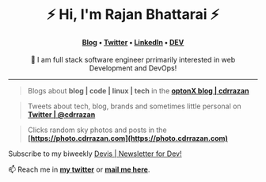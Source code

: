 <h1 align="center">⚡️ Hi, I'm Rajan Bhattarai ⚡️</h1>
<h4 align="center"><a href="https://blog.cdrrazan.com">Blog</a> &bull; <a href="https://rajan.link/twitter">Twitter</a> &bull; </a> <a href="https://rajan.link/linkedin">LinkedIn</a>  &bull; <a href="https://rajan.link/dev">DEV </a></h4>

<p align="center">🔭 I am full stack software engineer prrimarily interested in web Development and DevOps!</p>

---
> Blogs about **blog | code | linux | tech** in the **[optonX blog | cdrrazan ](https://blog.cdrrazan.com)**

> Tweets about tech, blog, brands and sometimes little personal on **[ Twitter | @cdrrazan ](https://rajan.link/twitter)**

> Clicks random sky photos and posts in the **[https://photo.cdrrazan.com](https://photo.cdrrazan.com)**


Subscribe to my biweekly [Devis | Newsletter for Dev!](https://getco.us/dev)

📫 Reach me in **[my twitter](https://rajan.link/twitter)** or **[mail me here](mailto:hey@rajanbhattarai.com)**.

